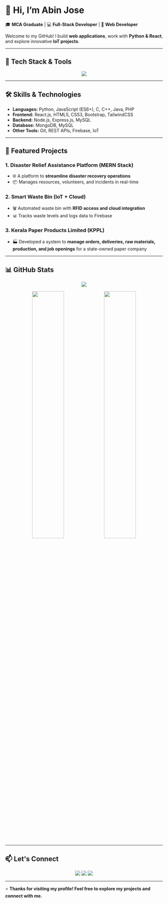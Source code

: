 # 👋 Hi, I’m Abin Jose

🎓 **MCA Graduate** | 💻 **Full-Stack Developer** | 👾 **Web Developer**  

Welcome to my GitHub! I build **web applications**, work with **Python & React**, and explore innovative **IoT projects**.  

---

## 🚀 Tech Stack & Tools

<p align="center">
  <img src="https://skillicons.dev/icons?i=react,nodejs,express,mongodb,js,html,css,python,java,c,git,vscode,php,mysql" />
</p>

---

## 🛠️ Skills & Technologies
- **Languages:** Python, JavaScript (ES6+), C, C++, Java, PHP  
- **Frontend:** React.js, HTML5, CSS3, Bootstrap, TailwindCSS  
- **Backend:** Node.js, Express.js, MySQL  
- **Database:** MongoDB, MySQL  
- **Other Tools:** Git, REST APIs, Firebase, IoT  

---

## 📂 Featured Projects

### 1. Disaster Relief Assistance Platform (MERN Stack)  
- 🌐 A platform to **streamline disaster recovery operations**  
- 📦 Manages resources, volunteers, and incidents in real-time  

### 2. Smart Waste Bin (IoT + Cloud)  
- 🗑️ Automated waste bin with **RFID access and cloud integration**  
- 📊 Tracks waste levels and logs data to Firebase
  
### 3. Kerala Paper Products Limited (KPPL)  
- 🏭 Developed a system to **manage orders, deliveries, raw materials, production, and job openings** for a state-owned paper company 

---

## 📊 GitHub Stats

<p align="center">
  <img src="https://github-readme-stats.vercel.app/api/top-langs/?username=yourusername&layout=compact&theme=radical" />
</p>

<p align="center">
  <img src="https://github-readme-stats.vercel.app/api?username=yourusername&show_icons=true&theme=radical" width="45%" />
  <img src="https://github-readme-streak-stats.herokuapp.com?user=yourusername&theme=radical&hide_border=true" width="45%" />
</p>

---

## 📫 Let's Connect

<p align="center">
  <a href="https://www.linkedin.com/in/yourlinkedin/" target="_blank"><img src="https://img.shields.io/badge/LinkedIn-blue?logo=linkedin&style=for-the-badge" /></a>
  <a href="mailto:abinjosepullattu@gmail.com"><img src="https://img.shields.io/badge/Email-red?logo=gmail&style=for-the-badge" /></a>
  <a href="https://yourportfolio.com/"><img src="https://img.shields.io/badge/Portfolio-000?logo=google-chrome&style=for-the-badge" /></a>
</p>

---

⭐ **Thanks for visiting my profile! Feel free to explore my projects and connect with me.**
